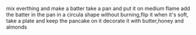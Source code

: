 mix everthing and make a batter
take a pan and put it on medium flame 
add the batter in the pan in a circula shape
without burning,flip it
when it's soft, take a plate and keep the pancake on it
decorate it with butter,honey and almonds